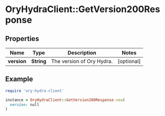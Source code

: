 # OryHydraClient::GetVersion200Response

## Properties

| Name | Type | Description | Notes |
| ---- | ---- | ----------- | ----- |
| **version** | **String** | The version of Ory Hydra. | [optional] |

## Example

```ruby
require 'ory-hydra-client'

instance = OryHydraClient::GetVersion200Response.new(
  version: null
)
```

